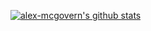 [![alex-mcgovern's github stats](https://github-readme-stats.vercel.app/api?username=alex-mcgovern&show_icons=true&title_color=fff&icon_color=79ff97&text_color=9f9f9f&bg_color=151515)](https://github.com/alex-mcgovern)
